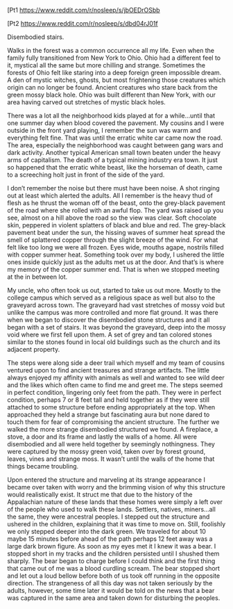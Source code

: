 
[Pt1 https://www.reddit.com/r/nosleep/s/jbOEDrOSbb

[Pt2 https://www.reddit.com/r/nosleep/s/dbd04rJ01f 


Disembodied stairs. 


Walks in the forest was a common occurrence all my life. Even when the family fully transitioned from New York to Ohio. Ohio had a different feel to it, mystical all the same but more chilling and strange. Sometimes the forests of Ohio felt like staring into a deep foreign green impossible dream. A den of mystic witches, ghosts, but most frightening those creatures which origin can no longer be found. Ancient creatures who stare back from the green mossy black hole. Ohio was built different than New York, with our area having carved out stretches of mystic black holes. 


There was a lot all the neighborhood kids played at for a while…until that one summer day when blood covered the pavement. My cousins and I were outside in the front yard playing, I remember the sun was warm and everything felt fine. That was until the erratic white car came now the road. The area, especially the neighborhood was caught between gang wars and dark activity. Another typical American small town beaten under the heavy arms of capitalism. The death of a typical mining industry era town. It just so happened that the erratic white beast, like the horseman of death, came to a screeching holt just in front of the side of the yard. 


I don’t remember the noise but there must have been noise. A shot ringing out at least which alerted the adults. All I remember is the heavy thud of flesh as he thrust the woman off of the beast, onto the grey-black pavement of the road where she rolled with an awful flop. The yard was raised up you see, almost on a hill above the road so the view was clear. Soft chocolate skin, peppered in violent splatters of black and blue and red. The grey-black pavement beat under the sun, the hissing waves of summer heat spread the smell of splattered copper through the slight breeze of the wind. For what felt like too long we were all frozen. Eyes wide, mouths agape, nostrils filled with copper summer heat. Something took over my body, I ushered the little ones inside quickly just as the adults met us at the door. And that’s is where my memory of the copper summer end. 
That is when we stopped meeting at the in between lot. 


My uncle, who often took us out, started to take us out more. Mostly to the college campus which served as a religious space as well but also to the graveyard across town. The graveyard had vast stretches of mossy void but unlike the campus was more controlled and more flat ground. It was there when we began to discover the disembodied stone structures and it all began with a set of stairs. It was beyond the graveyard, deep into the mossy void where we first fell upon them. A set of grey and tan colored stones similar to the stones found in local old buildings such as the church and its adjacent property. 


The steps were along side a deer trail which myself and my team of cousins ventured upon to find ancient treasures and strange artifacts. The little always enjoyed my affinity with animals as well and wanted to see wild deer and the likes which often came to find me and greet me. The steps seemed in perfect condition, lingering only feet from the path. They were in perfect condition, perhaps 7 or 8 feet tall and held together as if they were still attached to some structure before ending appropriately at the top. When approached they held a strange but fascinating aura but none dared to touch them for fear of compromising the ancient structure. The further we walked the more strange disembodied structured we found. A fireplace, a stove, a door and its frame and lastly the walls of a home. All were disembodied and all were held together by seemingly nothingness. They were captured by the mossy green void, taken over by forest ground, leaves, vines and strange moss. It wasn’t until the walls of the home that things became troubling. 


Upon entered the structure and marveling at its strange appearance I became over taken with worry and the brimming vision of why this structure would realistically exist. It struct me that due to the history of the Appalachian nature of these lands that these homes were simply a left over of the people who used to walk these lands. Settlers, natives, miners…all the same, they were ancestral peoples. I stepped out the structure and ushered in the children, explaining that it was time to move on. Still, foolishly we only stepped deeper into the dark green. We traveled for about 10 maybe 15 minutes before ahead of the path perhaps 12 feet away was a large dark brown figure. As soon as my eyes met it I knew it was a bear. I stopped short in my tracks and the children persisted until I shushed them sharply. The bear began to charge before I could think and the first thing that came out of me was a blood curdling scream. The bear stopped short and let out a loud bellow before both of us took off running in the opposite direction. The strangeness of all this day was not taken seriously by the adults, however, some time later it would be told on the news that a bear was captured in the same area and taken down for disturbing the peoples. 